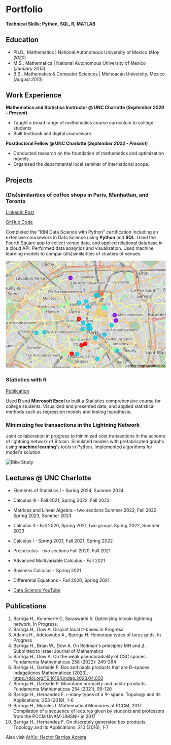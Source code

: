 # Portfolio

#### Technical Skills: Python, SQL, R, MATLAB

## Education
- Ph.D., Mathematics | National Autonomous University of Mexico (_May 2020_)								       		
- M.S., Mathematics	 |  National Autonomous University of Mexico (_January 2015_)	 			        		
- B.S., Mathematics & Computer Sciences  | Michoacan University, Mexico (_August 2013_)

## Work Experience
**Mathematics and Statistics Instructor @ UNC Charlotte (_September 2020 - Present_)**
- Taught a broad range of mathematics course curriculum to college students
- Built textbook and digital courseware.

**Postdoctoral Fellow @ UNC Charlotte (_September 2022 - Present_)**
- Conducted research on the foundation of mathematics and optimization models.
- Organized the departmental local seminar of international scope.

## Projects
### (Dis)similarities of coffee shops in Paris, Manhattan, and Toronto

[LinkedIn Post](https://www.linkedin.com/pulse/dissimilarities-coffee-shops-paris-manhattan-toronto-barriga-acosta/?trackingId=JJ6HehaLmf%2B%2F9ES20MKl7g%3D%3D)

[GitHub Code](https://github.com/hector-barriga/-Dis-similarities-of-coffee-shops-in-Paris-Manhattan-and-Toronto)

Completed the "IBM Data Science with Python" certification including an extensive coursework in Data Science using **Python** and **SQL**.
Used the Fourth Square app to collect venue data, and applied relational database in a cloud API. Performed data analytics and visualization. 
Used machine learning models to compar (dis)similarities of clusters of venues.

![Paris map](/Images/Paris.png)

### Statistics with R
[Publication](https://www.mdpi.com/1424-8220/22/11/4240)

Used **R** and **Microsoft Excel** to built a Statistics comprehensive course for college students. 
Visualized and presented data, and applied statistical methods such as regression models and testing hypothesis.

### Minimizing fee transactions in the Lightning Network
Joint collaboration in progress to minimized cost transactions in the scheme of lightning network of Bitcoin.
Simulated models with prefabricated graphs using **machine learning**'s tools in Python.
Implemented algorithms for model's solution.

![Bike Study](/assets/img/bike_study.jpeg)

## Lectures @ UNC Charlotte
- Elements of Statistics I - Spring 2024, Summer 2024
- Calculus III - Fall 2021, Spring 2022, Fall 2023
- Matrices and Linear Algebra - two sections Summer 2022, Fall 2022, Spring 2023, Summer 2023
- Calculus II - Fall 2020, Spring 2021, two groups Spring 2022, Summer 2023
- Calculus I - Spring 2021, Fall 2021, Spring 2022
- Precalculus - two sections Fall 2020, Fall 2021
- Advanced Multivariable Calculus - Fall 2021
- Business Calculus - Spring 2021
- Differential Equations - Fall 2020, Spring 2021

- [Data Science YouTube](https://www.youtube.com/channel/UCa9gErQ9AE5jT2DZLjXBIdA)

## Publications

1. Barriga H., Kummerle C, Saraswathi S. Optimizing bitcoin lightning network. In Progress.
2. Barriga H., Dow A. Disjoint local $\pi$-bases.In Progress
3. Adams H., Adetowubo A., Barriga H. Homotopy types of torus grids. In Progress
4. Barriga H., Brian W., Dow A. On Roitman's principles MH and $\Delta$. Submitted to Israel Journal of Mathematics
5. Barriga H., Dow A. On the weak pseudoradiality of CSC spaces. Fundamenta Mathematicae 258 (2022): 249-264
6. Barriga H., Gartside P. Box and nabla products that are $D$-spaces. Indagationes Mathematicae (2023), https://doi.org/10.1016/j.indag.2023.04.002
7. Barriga H., Gartside P. Monotone normality and nabla-products. Fundamenta Mathematicae 254 (2021), 99-120
8. Barriga H., Hernandez F. $\mathfrak{c}$-many types of a $\Psi$-space. Topology and Its Applications, 253 (2019), 1-6
9. Barriga H., Morales I. Mathematical Memories of PCCM, 2017. Compilation of a sequence of lectures given by students and professors from the PCCM UNAM-UMSNH in 2017
10. Barriga H., Hernandez F. On discretely generated box products. Topology and Its Applications, 210 (2016), 1-7

Also visit [ArXiv: Hector Barriga Acosta](https://arxiv.org/search/math?searchtype=author&query=Barriga-Acosta,+H+A)
